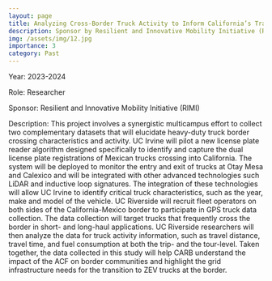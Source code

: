 ```yaml
---
layout: page
title: Analyzing Cross-Border Truck Activity to Inform California’s Transition to Zero-Emission Trucks
description: Sponsor by Resilient and Innovative Mobility Initiative (RIMI)
img: /assets/img/12.jpg
importance: 3
category: Past
---
```


Year: 2023-2024

Role: Researcher

Sponsor: Resilient and Innovative Mobility Initiative (RIMI)

Description: This project involves a synergistic multicampus effort to collect two complementary datasets that will elucidate heavy-duty truck border crossing characteristics and activity. UC Irvine will pilot a new license plate reader algorithm designed specifically to identify and capture the dual license plate registrations of Mexican trucks crossing into California. The system will be deployed to monitor the entry and exit of trucks at Otay Mesa and Calexico and will be integrated with other advanced technologies such LiDAR and inductive loop signatures. The integration of these technologies will allow UC Irvine to identify critical truck characteristics, such as the year, make and model of the vehicle. UC Riverside will recruit fleet operators on both sides of the California-Mexico border to participate in GPS truck data collection. The data collection will target trucks that frequently cross the border in short- and long-haul applications. UC Riverside researchers will then analyze the data for truck activity information, such as travel distance, travel time, and fuel consumption at both the trip- and the tour-level. Taken together, the data collected in this study will help CARB understand the impact of the ACF on border communities and highlight the grid infrastructure needs for the transition to ZEV trucks at the border.

